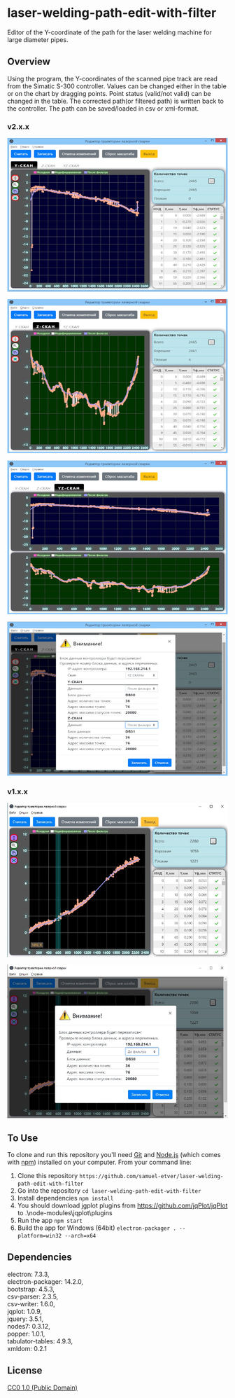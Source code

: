 # laser-welding-path-edit-with-filter

Editor of the Y-coordinate of the path for the laser welding machine for large diameter pipes.

## Overview
Using the program, the Y-coordinates of the scanned pipe track are read from the Simatic S-300 controller.
Values can be changed either in the table or on the chart by dragging points.
Point status (valid/not valid) can be changed in the table.
The corrected path(or filtered path) is written back to the controller.
The path can be saved/loaded in csv or xml-format.<br>

### v2.x.x
![](Screenshots/image10.jpg)

![](Screenshots/image11.jpg)

![](Screenshots/image12.jpg)

![](Screenshots/image13.jpg)

### v1.x.x
![](Screenshots/image1.jpg)

![](Screenshots/image2.jpg)


## To Use

To clone and run this repository you'll need [Git](https://git-scm.com) and [Node.js](https://nodejs.org/en/download/) (which comes with [npm](http://npmjs.com)) installed on your computer. From your command line:

1. Clone this repository ```https://github.com/samuel-etver/laser-welding-path-edit-with-filter```
2. Go into the repository ```cd laser-welding-path-edit-with-filter```
3. Install dependencies ```npm install```
4. You should download jgplot plugins from https://github.com/jqPlot/jqPlot to .\node-modules\jqplot\plugins
5. Run the app ```npm start```
6. Build the app for Windows (64bit) ```electron-packager . --platform=win32 --arch=x64```
  
## Dependencies

electron: 7.3.3,<br>
electron-packager: 14.2.0,<br>
bootstrap: 4.5.3,<br>
csv-parser: 2.3.5,<br>
csv-writer: 1.6.0,<br>
jqplot: 1.0.9,<br>
jquery: 3.5.1,<br>
nodes7: 0.3.12,<br>
popper: 1.0.1,<br>
tabulator-tables: 4.9.3,<br>
xmldom: 0.2.1<br>

## License

[CC0 1.0 (Public Domain)](./LICENSE)
